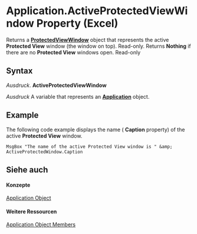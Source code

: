
# Application.ActiveProtectedViewWindow Property (Excel)

Returns a  **[ProtectedViewWindow](6a32240c-c90b-c51a-6f8e-c3ff496b9855.md)** object that represents the active **Protected View** window (the window on top). Read-only. Returns **Nothing** if there are no **Protected View** windows open. Read-only


## Syntax

 _Ausdruck_. **ActiveProtectedViewWindow**

 _Ausdruck_ A variable that represents an **[Application](19b73597-5cf9-4f56-8227-b5211f657f6f.md)** object.


## Example

The following code example displays the name ( **Caption** property) of the active **Protected View** window.


```
MsgBox "The name of the active Protected View window is " &amp; ActiveProtectedWindow.Caption
```


## Siehe auch


#### Konzepte


[Application Object](19b73597-5cf9-4f56-8227-b5211f657f6f.md)
#### Weitere Ressourcen


[Application Object Members](http://msdn.microsoft.com/library/4cb9ca42-8d07-cc9c-2d80-4eb9a5921e1e%28Office.15%29.aspx)
